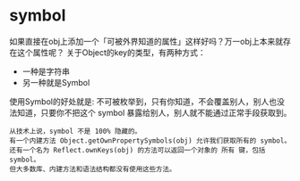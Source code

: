 # symbol
如果直接在obj上添加一个「可被外界知道的属性」这样好吗？万一obj上本来就存在这个属性呢？
关于Object的key的类型，有两种方式：
- 一种是字符串
- 另一种就是Symbol

使用Symbol的好处就是: 不可被枚举到，只有你知道，不会覆盖别人，别人也没法知道，只要你不把这个 symbol 暴露给别人，别人就不能通过正常手段获取到。
```
从技术上说，symbol 不是 100% 隐藏的。
有一个内建方法 Object.getOwnPropertySymbols(obj) 允许我们获取所有的 symbol。
还有一个名为 Reflect.ownKeys(obj) 的方法可以返回一个对象的 所有 键，包括 symbol。
但大多数库、内建方法和语法结构都没有使用这些方法。
```